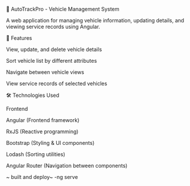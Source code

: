 🚗 AutoTrackPro -  Vehicle Management System

A web application for managing vehicle information, updating details, and viewing service records using Angular.

📌 Features

View, update, and delete vehicle details

Sort vehicle list by different attributes

Navigate between vehicle views

View service records of selected vehicles

🛠️ Technologies Used

Frontend

Angular (Frontend framework)

RxJS (Reactive programming)

Bootstrap (Styling & UI components)

Lodash (Sorting utilities)

Angular Router (Navigation between components)

~ built and deploy~
-ng serve
